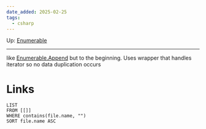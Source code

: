 ```yaml
---
date_added: 2025-02-25
tags:
  - csharp
---
```

Up: [Enumerable](Enumerable.md)
___
 like [Enumerable.Append](Enumerable.Append.md) but to the beginning. Uses wrapper that handles iterator so no data duplication occurs
# Links
```dataview
LIST
FROM [[]]
WHERE contains(file.name, "")
SORT file.name ASC
```
